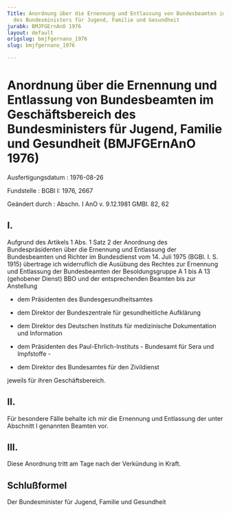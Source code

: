 ```yaml
---
Title: Anordnung über die Ernennung und Entlassung von Bundesbeamten im Geschäftsbereich
  des Bundesministers für Jugend, Familie und Gesundheit
jurabk: BMJFGErnAnO 1976
layout: default
origslug: bmjfgernano_1976
slug: bmjfgernano_1976

---
```


# Anordnung über die Ernennung und Entlassung von Bundesbeamten im Geschäftsbereich des Bundesministers für Jugend, Familie und Gesundheit (BMJFGErnAnO 1976)

Ausfertigungsdatum
:   1976-08-26

Fundstelle
:   BGBl I: 1976, 2667

Geändert durch
:   Abschn. I AnO v. 9.12.1981 GMBl. 82, 62

## I.

Aufgrund des Artikels 1 Abs. 1 Satz 2 der Anordnung des
Bundespräsidenten über die Ernennung und Entlassung der Bundesbeamten
und Richter im Bundesdienst vom 14. Juli 1975 (BGBl. I. S. 1915)
übertrage ich widerruflich die Ausübung des Rechtes zur Ernennung und
Entlassung der Bundesbeamten der Besoldungsgruppe A 1 bis A 13
(gehobener Dienst) BBO und der entsprechenden Beamten bis zur
Anstellung

-   dem Präsidenten des Bundesgesundheitsamtes


-   dem Direktor der Bundeszentrale für gesundheitliche Aufklärung


-   dem Direktor des Deutschen Instituts für medizinische Dokumentation
    und Information


-   dem Präsidenten des Paul-Ehrlich-Instituts - Bundesamt für Sera und
    Impfstoffe -


-   dem Direktor des Bundesamtes für den Zivildienst



jeweils für ihren Geschäftsbereich.

## II.

Für besondere Fälle behalte ich mir die Ernennung und Entlassung der
unter Abschnitt I genannten Beamten vor.

## III.

Diese Anordnung tritt am Tage nach der Verkündung in Kraft.

## Schlußformel

Der Bundesminister für Jugend, Familie und Gesundheit

